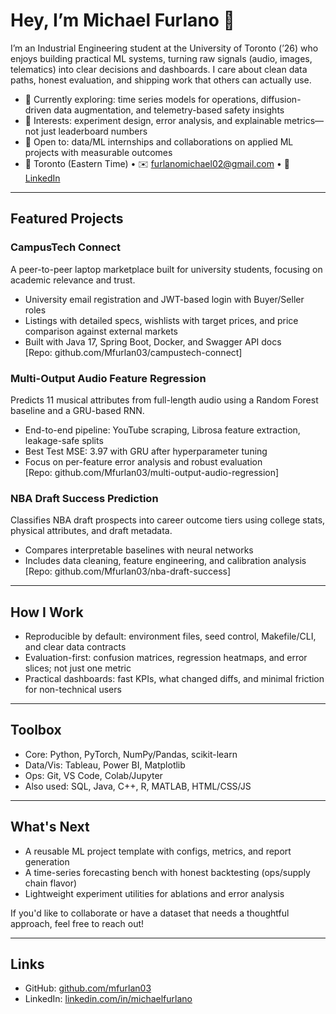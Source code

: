 # Hey, I’m Michael Furlano 👋

I’m an Industrial Engineering student at the University of Toronto (’26) who enjoys building practical ML systems, turning raw signals (audio, images, telematics) into clear decisions and dashboards. I care about clean data paths, honest evaluation, and shipping work that others can actually use.

- 🔭 Currently exploring: time series models for operations, diffusion-driven data augmentation, and telemetry-based safety insights
- 🧪 Interests: experiment design, error analysis, and explainable metrics—not just leaderboard numbers
- 🤝 Open to: data/ML internships and collaborations on applied ML projects with measurable outcomes
- 📍 Toronto (Eastern Time) • ✉️ furlanomichael02@gmail.com • 🔗 [LinkedIn](https://linkedin.com/in/michaelfurlano)

---

## Featured Projects

### CampusTech Connect
A peer-to-peer laptop marketplace built for university students, focusing on academic relevance and trust.
- University email registration and JWT-based login with Buyer/Seller roles
- Listings with detailed specs, wishlists with target prices, and price comparison against external markets
- Built with Java 17, Spring Boot, Docker, and Swagger API docs  
[Repo: github.com/Mfurlan03/campustech-connect]

### Multi-Output Audio Feature Regression
Predicts 11 musical attributes from full-length audio using a Random Forest baseline and a GRU-based RNN.
- End-to-end pipeline: YouTube scraping, Librosa feature extraction, leakage-safe splits
- Best Test MSE: 3.97 with GRU after hyperparameter tuning
- Focus on per-feature error analysis and robust evaluation  
[Repo: github.com/Mfurlan03/multi-output-audio-regression]

### NBA Draft Success Prediction
Classifies NBA draft prospects into career outcome tiers using college stats, physical attributes, and draft metadata.
- Compares interpretable baselines with neural networks
- Includes data cleaning, feature engineering, and calibration analysis  
[Repo: github.com/Mfurlan03/nba-draft-success]

---

## How I Work

- Reproducible by default: environment files, seed control, Makefile/CLI, and clear data contracts
- Evaluation-first: confusion matrices, regression heatmaps, and error slices; not just one metric
- Practical dashboards: fast KPIs, what changed diffs, and minimal friction for non-technical users

---

## Toolbox

- Core: Python, PyTorch, NumPy/Pandas, scikit-learn
- Data/Vis: Tableau, Power BI, Matplotlib
- Ops: Git, VS Code, Colab/Jupyter
- Also used: SQL, Java, C++, R, MATLAB, HTML/CSS/JS

---

## What's Next

- A reusable ML project template with configs, metrics, and report generation
- A time-series forecasting bench with honest backtesting (ops/supply chain flavor)
- Lightweight experiment utilities for ablations and error analysis

If you'd like to collaborate or have a dataset that needs a thoughtful approach, feel free to reach out!

---

## Links

- GitHub: [github.com/mfurlan03](https://github.com/mfurlan03)  
- LinkedIn: [linkedin.com/in/michaelfurlano](https://linkedin.com/in/michaelfurlano)
